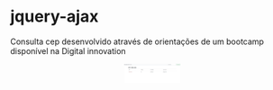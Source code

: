 # jquery-ajax
<p>Consulta cep desenvolvido através de orientações de um bootcamp disponível na Digital innovation</p>
<p align="center">
  <img src="image.png" width="100px hight="100px">
</p>

